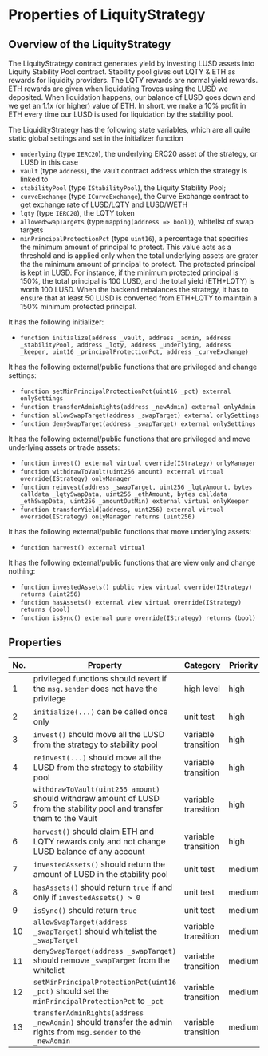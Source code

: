 # Properties of LiquityStrategy

## Overview of the LiquityStrategy

The LiquityStrategy contract generates yield by investing LUSD assets into Liquity Stability Pool contract. Stability pool gives out LQTY & ETH as rewards for liquidity providers. The LQTY rewards are normal yield rewards. ETH rewards are given when liquidating Troves using the LUSD we deposited. When liquidation happens, our balance of LUSD goes down and we get an 1.1x (or higher) value of ETH. In short, we make a 10% profit in ETH every time our LUSD is used for liquidation by the stability pool.

The LiquidityStrategy has the following state variables, which are all quite static global settings and set in the initializer function
* `underlying` (type `IERC20`), the underlying ERC20 asset of the strategy, or LUSD in this case
* `vault` (type `address`), the vault contract address which the strategy is linked to
* `stabilityPool` (type `IStabilityPool`), the Liquity Stability Pool;
* `curveExchange` (type `ICurveExchange`), the Curve Exchange contract to get exchange rate of LUSD/LQTY and LUSD/WETH
* `lqty` (type `IERC20`), the LQTY token
* `allowedSwapTargets` (type `mapping(address => bool)`), whitelist of swap targets
* `minPrincipalProtectionPct` (type `uint16`), a percentage that specifies the minimum amount of principal to protect. This value acts as a threshold and is applied only when the total underlying assets are grater tha the minimum amount of principal to protect. The protected principal is kept in LUSD. For instance, if the minimum protected principal is 150%, the total principal is 100 LUSD, and the total yield (ETH+LQTY) is worth 100 LUSD. When the backend rebalances the strategy, it has to ensure that at least 50 LUSD is converted from ETH+LQTY to maintain a 150% minimum protected principal.

It has the following initializer:
* `function initialize(address _vault, address _admin, address _stabilityPool, address _lqty, address _underlying, address _keeper, uint16 _principalProtectionPct, address _curveExchange)` 

It has the following external/public functions that are privileged and change settings:
* `function setMinPrincipalProtectionPct(uint16 _pct) external onlySettings`
* `function transferAdminRights(address _newAdmin) external onlyAdmin`
* `function allowSwapTarget(address _swapTarget) external onlySettings`
* `function denySwapTarget(address _swapTarget) external onlySettings`

It has the following external/public functions that are privileged and move underlying assets or trade assets:
* `function invest() external virtual override(IStrategy) onlyManager`
* `function withdrawToVault(uint256 amount) external virtual override(IStrategy) onlyManager`
* `function reinvest(address _swapTarget, uint256 _lqtyAmount, bytes calldata _lqtySwapData, uint256 _ethAmount, bytes calldata _ethSwapData, uint256 _amountOutMin) external virtual onlyKeeper`
* `function transferYield(address, uint256) external virtual override(IStrategy) onlyManager returns (uint256)`

It has the following external/public functions that move underlying assets:
* `function harvest() external virtual`

It has the following external/public functions that are view only and change nothing:
* `function investedAssets() public view virtual override(IStrategy) returns (uint256)`
* `function hasAssets() external view virtual override(IStrategy) returns (bool)`
* `function isSync() external pure override(IStrategy) returns (bool)`

## Properties

| No. | Property  | Category | Priority | Specified | Verified | Report |
| ---- | --------  | -------- | -------- | -------- | -------- | -------- |
| 1 | privileged functions should revert if the `msg.sender` does not have the privilege | high level | high | Y | Y | [Link](https://prover.certora.com/output/52311/99e98a0e6c88e4acc7f3?anonymousKey=9e80b8f1015d06e2a2eb7a57ffb866cb6ea78e31)  |
| 2 | `initialize(...)` can be called once only | unit test | high | Y | Y | [Link](https://prover.certora.com/output/52311/b3fe8eee8fcc87eeb4f5?anonymousKey=d5b3e409f841b1c0fbba2de25eb4dbe82836a441) |
| 3 |`invest()` should move all the LUSD from the strategy to stability pool | variable transition | high | Y | Y | [Link](https://prover.certora.com/output/52311/51da855d0e8859c5aa30?anonymousKey=8054948066c9d22419805a2cf4bd9ed5f04b7f00) |
| 4 |`reinvest(...)` should move all the LUSD from the strategy to stability pool | variable transition | high | Y | N | [Link](https://prover.certora.com/output/52311/9b6e70204520a3924f8c?anonymousKey=48e35a3e7d84b7c40985cb0ce0ddb018d138751c) |
| 5 |`withdrawToVault(uint256 amount)` should withdraw amount of LUSD from the stability pool and transfer them to the Vault | variable transition | high | Y | N | [Link](https://prover.certora.com/output/52311/2641031f800d222c31cf?anonymousKey=8853c22692ac78847e7eee5fa63233ceee73e608) |
| 6 |`harvest()` should claim ETH and LQTY rewards only and not change LUSD balance of any account | variable transition | high | Y | Y | [Link](https://prover.certora.com/output/52311/014cf99288f782370f71?anonymousKey=e783b0947cba344bbe848add940a9faa6c9a1057) |
| 7 |`investedAssets()` should return the amount of LUSD in the stability pool | unit test | medium | Y | Y | [Link](https://prover.certora.com/output/52311/e9c21e26f79e865972fd?anonymousKey=87328ded6790376016193152bd8c0e57b76f4b69) |
| 8 |`hasAssets()` should return `true` if and only if `investedAssets() > 0` | unit test | medium | Y | Y | [Link](https://prover.certora.com/output/52311/392999e2b662f2b2feaf?anonymousKey=817ce2fe2f282b8da8910e4e5166b7b57a01f583) |
| 9 |`isSync()` should return `true` | unit test | medium | Y | Y | [Link](https://prover.certora.com/output/52311/f033580f328bf0860287?anonymousKey=a678bacce295d67d1a316d43169ad451339cae14) |
| 10 |`allowSwapTarget(address _swapTarget)` should whitelist the `_swapTarget` | variable transition | medium | Y | Y | [Link](https://prover.certora.com/output/52311/3a0acecfc2cc7ba9b04c?anonymousKey=bc0ab8068bd4c2da2fd3834a96dd637d6a6dd1bf) |
| 11 |`denySwapTarget(address _swapTarget)` should remove `_swapTarget` from the whitelist | variable transition | medium | Y | Y | [Link](https://prover.certora.com/output/52311/316e2e79b2d7f01f3c68?anonymousKey=6137aa6c48e20c4772163f19be91300ee4a33f9f) |
| 12 |`setMinPrincipalProtectionPct(uint16 _pct)` should set the `minPrincipalProtectionPct` to `_pct` | variable transition | medium | Y | Y | [Link](https://prover.certora.com/output/52311/29b5e566d0e1c75e5161?anonymousKey=bb611c6b3d2bdf42749d22e369aeaa538f5ebe78) |
| 13 |`transferAdminRights(address _newAdmin)` should transfer the admin rights from `msg.sender` to the `_newAdmin` | variable transition | medium | Y | Y | [Link](https://prover.certora.com/output/52311/0d1695d53e5ad367dc11?anonymousKey=2130ac0979f007c4313f43f7814883a312741091) |
